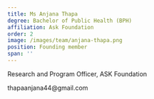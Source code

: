 ```yaml
---
title: Ms Anjana Thapa
degree: Bachelor of Public Health (BPH)
affiliation: Ask Foundation
order: 2
image: /images/team/anjana-thapa.png
position: Founding member
span: ''
---
```


Research and Program Officer, ASK Foundation

thapaanjana44\@gmail.com
